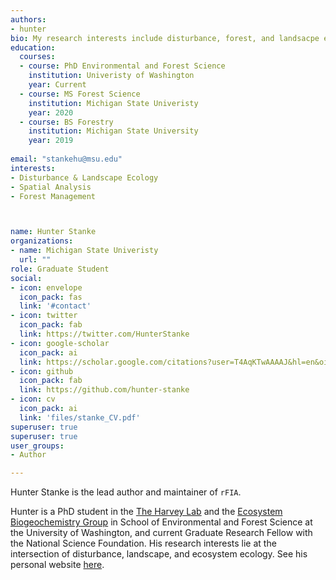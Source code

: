```yaml
---
authors:
- hunter
bio: My research interests include disturbance, forest, and landsacpe ecology, and I am interested in the application of advanced spatio-temporal statistical methods to answer pressing questions in natural resource management and ecology.
education:
  courses:
  - course: PhD Environmental and Forest Science
    institution: Univeristy of Washington
    year: Current
  - course: MS Forest Science
    institution: Michigan State Univeristy
    year: 2020
  - course: BS Forestry
    institution: Michigan State University
    year: 2019
    
email: "stankehu@msu.edu"
interests:
- Disturbance & Landscape Ecology
- Spatial Analysis
- Forest Management 



name: Hunter Stanke
organizations:
- name: Michigan State Univeristy
  url: ""
role: Graduate Student
social:
- icon: envelope
  icon_pack: fas
  link: '#contact'
- icon: twitter
  icon_pack: fab
  link: https://twitter.com/HunterStanke
- icon: google-scholar
  icon_pack: ai
  link: https://scholar.google.com/citations?user=T4AqKTwAAAAJ&hl=en&oi=ao
- icon: github
  icon_pack: fab
  link: https://github.com/hunter-stanke
- icon: cv
  icon_pack: ai
  link: 'files/stanke_CV.pdf'
superuser: true
superuser: true
user_groups:
- Author

---
```


Hunter Stanke is the lead author and maintainer of `rFIA`.

Hunter is a PhD student in the <a href="https://depts.washington.edu/bjhlab/" target="_blank">The Harvey Lab</a> and the <a href="http://www.thebutmanlab.com/" target="_blank">Ecosystem Biogeochemistry Group</a> in School of Environmental and Forest Science at the University of Washington, and current Graduate Research Fellow with the National Science Foundation. His research interests lie at the intersection of disturbance, landscape, and ecosystem ecology. See his personal website <a href="https://hunter-stanke.com" target="_blank">here</a>.

